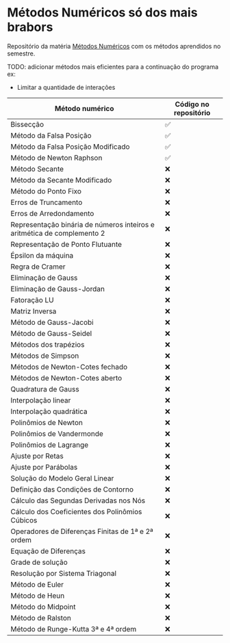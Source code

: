 # Métodos Numéricos só dos mais brabors

Repositório da matéria [Métodos Numéricos](https://matriculaweb.unb.br/graduacao/disciplina.aspx?cod=195413) com os métodos aprendidos no semestre.

TODO: adicionar métodos mais eficientes para a continuação do programa
ex: 
- Limitar a quantidade de interações

|Método numérico|Código no repositório|
| ------ | ------ |
|Bissecção|✅|
|Método da Falsa Posição|✅|
|Método da Falsa Posição Modificado|✅|
|Método de Newton Raphson|✅|
|Método Secante|❌|
|Método da Secante Modificado|❌|
|Método do Ponto Fixo|❌|
|Erros de Truncamento|❌|
|Erros de Arredondamento|❌|
|Representação binária de números inteiros e aritmética de complemento 2|❌|
|Representação de Ponto Flutuante|❌|
|Épsilon da máquina|❌|
|Regra de Cramer|❌|
|Eliminação de Gauss|❌|
|Eliminação de Gauss-Jordan|❌|
|Fatoração LU|❌|
|Matriz Inversa|❌|
|Método de Gauss-Jacobi|❌|
|Método de Gauss-Seidel|❌|
|Métodos dos trapézios|❌|
|Métodos de Simpson|❌|
|Métodos de Newton-Cotes fechado|❌|
|Métodos de Newton-Cotes aberto|❌|
|Quadratura de Gauss|❌|
|Interpolação linear|❌|
|Interpolação quadrática|❌|
|Polinômios de Newton|❌|
|Polinômios de Vandermonde|❌|
|Polinômios de Lagrange|❌|
|Ajuste por Retas|❌|
|Ajuste por Parábolas|❌|
|Solução do Modelo Geral Linear|❌|
|Definição das Condições de Contorno|❌|
|Cálculo das Segundas Derivadas nos Nós|❌|
|Cálculo dos Coeficientes dos Polinômios Cúbicos|❌|
|Operadores de Diferenças Finitas de 1ª e 2ª ordem|❌|
|Equação de Diferenças|❌|
|Grade de solução|❌|
|Resolução por Sistema Triagonal|❌|
|Método de Euler|❌|
|Método de Heun|❌|
|Método do Midpoint|❌|
|Método de Ralston|❌|
|Método de Runge-Kutta 3ª e 4ª ordem|❌|